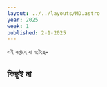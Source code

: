 ```yaml
---
layout: ../../layouts/MD.astro
year: 2025
week: 1
published: 2-1-2025
---
```


এই সপ্তাহে যা ঘটেছে- 
## কিছূই না